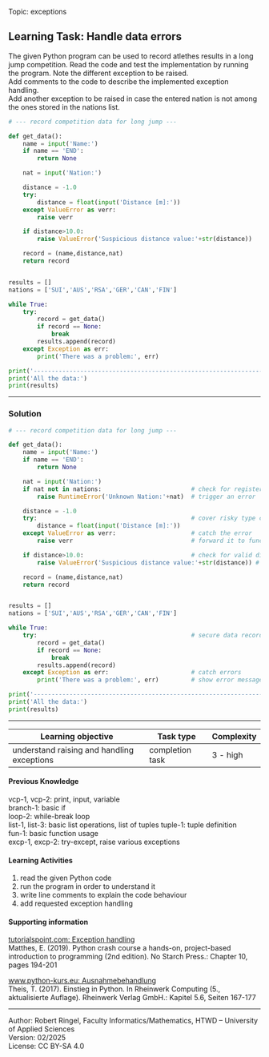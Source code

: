 Topic: exceptions

## Learning Task: Handle data errors

The given Python program can be used to record atlethes results in a long jump competition.
Read the code and test the implementation by running the program. Note the different exception to be raised.  
Add comments to the code to describe the implemented exception handling.  
Add another exception to be raised in case the entered nation is not among the ones stored in the nations list.

``` python
# --- record competition data for long jump ---

def get_data():
    name = input('Name:')
    if name == 'END':
        return None

    nat = input('Nation:')        

    distance = -1.0
    try:
        distance = float(input('Distance [m]:'))
    except ValueError as verr:
        raise verr

    if distance>10.0:
        raise ValueError('Suspicious distance value:'+str(distance))

    record = (name,distance,nat)
    return record


results = []
nations = ['SUI','AUS','RSA','GER','CAN','FIN']

while True:
    try:
        record = get_data()
        if record == None:
            break    
        results.append(record)
    except Exception as err:
        print('There was a problem:', err)

print('---------------------------------------------------------------------')
print('All the data:')
print(results)
```

---------------------------------------

### Solution

``` python
# --- record competition data for long jump ---

def get_data():
    name = input('Name:')
    if name == 'END':
        return None

    nat = input('Nation:')        
    if nat not in nations:                         # check for registered nation
        raise RuntimeError('Unknown Nation:'+nat)  # trigger an error

    distance = -1.0
    try:                                           # cover risky type conversion
        distance = float(input('Distance [m]:'))
    except ValueError as verr:                     # catch the error
        raise verr                                 # forward it to function output

    if distance>10.0:                              # check for valid distance
        raise ValueError('Suspicious distance value:'+str(distance)) # trigger error

    record = (name,distance,nat)
    return record


results = []
nations = ['SUI','AUS','RSA','GER','CAN','FIN']

while True:
    try:                                           # secure data recording
        record = get_data()
        if record == None:
            break    
        results.append(record)
    except Exception as err:                       # catch errors
        print('There was a problem:', err)         # show error messages

print('---------------------------------------------------------------------')
print('All the data:')
print(results)
```

---------------------------------------

| **Learning objective**                         | **Task type**   | **Complexity** |
| ---------------------------------------------- | --------------- | -------------- |
| understand raising and handling exceptions     | completion task | 3 - high       |  

#### Previous Knowledge

vcp-1, vcp-2: print, input, variable  
branch-1: basic if  
loop-2: while-break loop  
list-1, list-3: basic list operations, list of tuples
tuple-1: tuple definition  
fun-1: basic function usage  
excp-1, excp-2: try-except, raise various exceptions

#### Learning Activities

1) read the given Python code
2) run the program in order to understand it  
3) write line comments to explain the code behaviour
4) add requested exception handling

#### Supporting information

[tutorialspoint.com: Exception handling](https://www.tutorialspoint.com/python/python_tryexcept_block.htm)  
Matthes, E. (2019). Python crash course a hands-on, project-based introduction to programming (2nd edition). No Starch Press.: Chapter 10, pages 194-201  

[www.python-kurs.eu: Ausnahmebehandlung](https://www.python-kurs.eu/python3_ausnahmebehandlung.php)  
Theis, T. (2017). Einstieg in Python. In Rheinwerk Computing (5., aktualisierte Auflage). Rheinwerk Verlag GmbH.: Kapitel 5.6, Seiten 167-177

---------------------------------------
Author: Robert Ringel, Faculty Informatics/Mathematics, HTWD – University of Applied Sciences  
Version: 02/2025  
License: CC BY-SA 4.0
